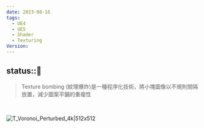 ```yaml
---
date: 2023-08-16
tags:
  - UE4
  - UE5
  - Shader
  - Texturing
Version:
---
```

status::🌱
---
> Texture bombing (紋理爆炸)是一種程序化技術，將小塊圖像以不規則間隔放置，減少圖案平鋪的重複性

<br>

![T_Voronoi_Perturbed_4k|512x512](https://raw.githubusercontent.com/agin0634/DuriShen_DevNote/main/_Archives/Images/T_Voronoi_Perturbed_4k.PNG)